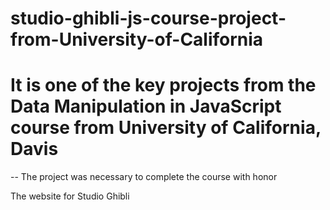 # studio-ghibli-js-course-project-from-University-of-California

# It is one of the key projects from the Data Manipulation in JavaScript course from University of California, Davis

-- The project was necessary to complete the course with honor

The website for Studio Ghibli
